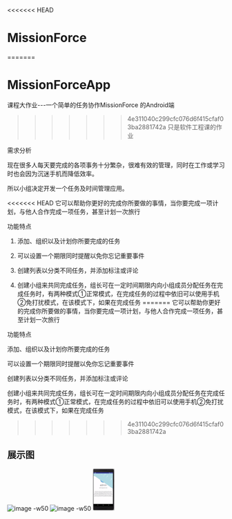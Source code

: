 <<<<<<< HEAD
# MissionForce
=======
# MissionForceApp
课程大作业---一个简单的任务协作MissionForce 的Android端
>>>>>>> 4e311040c299cfc076d6f415cfaf03ba2881742a
只是软件工程课的作业

需求分析

现在很多人每天要完成的各项事务十分繁杂，很难有效的管理，同时在工作或学习时也会因为沉迷手机而降低效率。

所以小组决定开发一个任务及时间管理应用。

<<<<<<< HEAD
它可以帮助你更好的完成你所要做的事情，当你要完成一项计划，与他人合作完成一项任务，甚至计划一次旅行 

功能特点

1.	添加、组织以及计划你所要完成的任务

2.	可以设置一个期限同时提醒以免你忘记重要事件

3.	创建列表以分类不同任务，并添加标注或评论

4.	创建小组来共同完成任务，组长可在一定时间期限内向小组成员分配任务在完成任务时，有两种模式①正常模式，在完成任务的过程中依旧可以使用手机②免打扰模式，在该模式下，如果在完成任务
=======
它可以帮助你更好的完成你所要做的事情，当你要完成一项计划，与他人合作完成一项任务，甚至计划一次旅行

功能特点

添加、组织以及计划你所要完成的任务

可以设置一个期限同时提醒以免你忘记重要事件

创建列表以分类不同任务，并添加标注或评论

创建小组来共同完成任务，组长可在一定时间期限内向小组成员分配任务在完成任务时，有两种模式①正常模式，在完成任务的过程中依旧可以使用手机②免打扰模式，在该模式下，如果在完成任务
>>>>>>> 4e311040c299cfc076d6f415cfaf03ba2881742a

## 展示图

![image -w50](https://github.com/Cshiyuan/MissionForceApp/blob/master/image/3%E6%9C%88-17-2017%2015-53-15.gif)
![image -w50](https://github.com/Cshiyuan/MissionForceApp/blob/master/image/3%E6%9C%88-17-2017%2015-53-34.gif)
<img src="https://github.com/Cshiyuan/MissionForceApp/blob/master/image/%E5%9B%BE%E7%89%87%203.png" width = "10%" />

